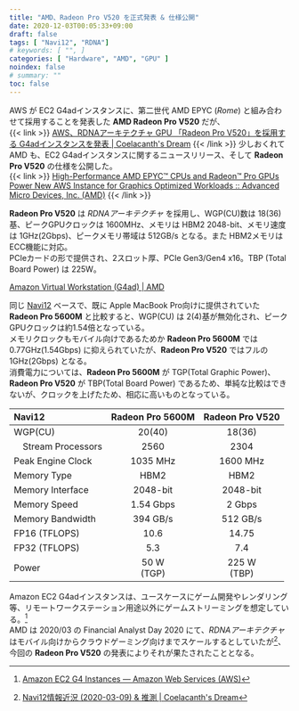 ```yaml
---
title: "AMD、Radeon Pro V520 を正式発表 & 仕様公開"
date: 2020-12-03T00:05:33+09:00
draft: false
tags: [ "Navi12", "RDNA"]
# keywords: [ "", ]
categories: [ "Hardware", "AMD", "GPU" ]
noindex: false
# summary: ""
toc: false
---
```


AWS が EC2 G4adインスタンスに、第二世代 AMD EPYC (*Rome*) と組み合わせて採用することを発表した **AMD Radeon Pro V520** だが、  
{{< link >}} [AWS、RDNAアーキテクチャ GPU 「Radeon Pro V520」を採用する G4adインスタンスを発表 | Coelacanth's Dream](/posts/2020/12/02/aws-radeon-pro-v520/) {{< /link >}}
少しおくれて AMD も、EC2 G4adインスタンスに関するニュースリリース、そして **Radeon Pro V520** の仕様を公開した。  
{{< link >}} [High-Performance AMD EPYC™ CPUs and Radeon™ Pro GPUs Power New AWS Instance for Graphics Optimized Workloads :: Advanced Micro Devices, Inc. (AMD)](https://ir.amd.com/news-events/press-releases/detail/983/high-performance-amd-epyc-cpus-and-radeon-pro-gpus) {{< /link >}}

**Radeon Pro V520** は *RDNAアーキテクチャ* を採用し、WGP(CU)数は 18(36)基、ピークGPUクロックは 1600MHz、メモリは HBM2 2048-bit、メモリ速度は 1GHz(2Gbps)、ピークメモリ帯域は 512GB/s となる。また HBM2メモリは ECC機能に対応。  
PCIeカードの形で提供され、2スロット厚、PCIe Gen3/Gen4 x16。TBP (Total Board Power) は 225W。  

[Amazon Virtual Workstation (G4ad) | AMD](https://www.amd.com/en/graphics/workstation-virtual-graphics-amazon-g4ad)

同じ [Navi12](/tags/navi12) ベースで、既に Apple MacBook Pro向けに提供されていた **Radeon Pro 5600M** と比較すると、WGP(CU) は 2(4)基が無効化され、ピークGPUクロックは約1.54倍となっている。  
メモリクロックもモバイル向けであるためか **Radeon Pro 5600M** では 0.77GHz(1.54Gbps) に抑えられていたが、**Radeon Pro V520** ではフルの 1GHz(2Gbps) となる。  
消費電力については、**Radeon Pro 5600M** が TGP(Total Graphic Power)、**Radeon Pro V520** が TBP(Total Board Power) であるため、単純な比較はできないが、クロックを上げたため、相応に高いものとなっている。  

| Navi12 | Radeon Pro 5600M | Radeon Pro V520 |
| :--- | :---: | :---: |
| WGP(CU) | 20(40) | 18(36) |
| &emsp;Stream Processors | 2560 | 2304 |
| Peak Engine Clock | 1035 MHz | 1600 MHz |
| Memory Type | HBM2 | HBM2 |
| Memory Interface | 2048-bit | 2048-bit |
| Memory Speed | 1.54 Gbps | 2 Gbps
| Memory Bandwidth | 394 GB/s | 512 GB/s |
| FP16 (TFLOPS) | 10.6 | 14.75 |
| FP32 (TFLOPS) | 5.3 | 7.4 |
| Power | 50 W<br>(TGP) | 225 W<br>(TBP) |

Amazon EC2 G4adインスタンスは、ユースケースにゲーム開発やレンダリング等、リモートワークステーション用途以外にゲームストリーミングを想定している。[^g4ad]  
AMD は 2020/03 の Financial Analyst Day 2020 にて、*RDNAアーキテクチャ* はモバイル向けからクラウドゲーミング向けまでスケールするとしていたが[^rdna-scaling]、今回の **Radeon Pro V520** の発表によりそれが果たされたこととなる。  

[^g4ad]: [Amazon EC2 G4 Instances — Amazon Web Services (AWS)](https://aws.amazon.com/jp/ec2/instance-types/g4/)
[^rdna-scaling]: [Navi12情報近況 (2020-03-09) & 推測 | Coelacanth's Dream](/posts/2020/03/09/navi12-recent-info/)
